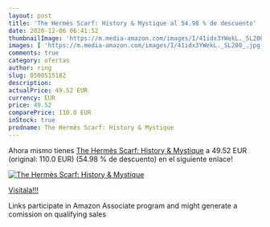 ```yaml
---
layout: post
title: 'The Hermès Scarf: History & Mystique al 54.98 % de descuento'
date: 2020-12-06 06:41:52
thumbnailImage: 'https://m.media-amazon.com/images/I/41idx3YWekL._SL200_.jpg'
images: [ 'https://m.media-amazon.com/images/I/41idx3YWekL._SL200_.jpg' ]
comments: true
category: ofertas
author: ring
slug: 0500515182
description:
actualPrice: 49.52 EUR
currency: EUR
price: 49.52
comparePrice: 110.0 EUR
inStock: true
prodname: The Hermès Scarf: History & Mystique
---
```


Ahora mismo tienes [The Hermès Scarf: History & Mystique](https://www.amazon.es/dp/0500515182/?tag=tolees-21) a 49.52 EUR (original: 110.0 EUR) (54.98 %  de descuento) en el siguiente enlace!

[![The Hermès Scarf: History & Mystique](https://m.media-amazon.com/images/I/41idx3YWekL._SL200_.jpg)](https://www.amazon.es/dp/0500515182/?tag=tolees-21)

[Visítala!!!](https://www.amazon.es/dp/0500515182/?tag=tolees-21)

Links participate in Amazon Associate program and might generate a comission on qualifying sales
